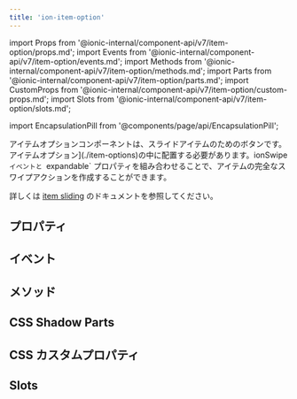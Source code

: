 ```yaml
---
title: 'ion-item-option'
---
```


import Props from '@ionic-internal/component-api/v7/item-option/props.md';
import Events from '@ionic-internal/component-api/v7/item-option/events.md';
import Methods from '@ionic-internal/component-api/v7/item-option/methods.md';
import Parts from '@ionic-internal/component-api/v7/item-option/parts.md';
import CustomProps from '@ionic-internal/component-api/v7/item-option/custom-props.md';
import Slots from '@ionic-internal/component-api/v7/item-option/slots.md';

<head>
  <title>ion-item-options: Option Button Components for Ionic Apps</title>
  <meta
    name="description"
    content="ion-item-optionはion-item-slidingのオプションボタンで、ion-item-optionsの中に配置する必要があります。プロパティの詳細については、こちらをご覧ください。"
  />
</head>

import EncapsulationPill from '@components/page/api/EncapsulationPill';

<EncapsulationPill type="shadow" />

アイテムオプションコンポーネントは、スライドアイテムのためのボタンです。アイテムオプション](./item-options)の中に配置する必要があります。ionSwipe`イベントと `expandable` プロパティを組み合わせることで、アイテムの完全なスワイプアクションを作成することができます。

詳しくは [item sliding](./item-sliding) のドキュメントを参照してください。

## プロパティ

<Props />

## イベント

<Events />

## メソッド

<Methods />

## CSS Shadow Parts

<Parts />

## CSS カスタムプロパティ

<CustomProps />

## Slots

<Slots />

